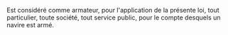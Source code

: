 <p>Est considéré comme armateur, pour l'application de la présente loi, tout particulier, toute société, tout service public, pour le compte desquels un navire est armé.</p>